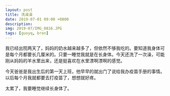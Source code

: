 ```yaml
---
layout: post
title: 洗澡澡
date: 2019-07-01 09:00 +0800
description: 
img: 2019-07/IMG_0816.JPG
tags: [guoyq, bron]
---
```


我已经出院两天了，妈妈的奶水越来越多了，但依然不够我吃的。要知道我身体可是每个月都要长几厘米的。只要一睡觉我就是在长身体。今天还洗了一次澡，可能刚从妈妈的羊水里出来，还是挺喜欢在水里漂啊漂啊的感觉。

今天爸爸是我出生后的第一天上班，他早早的就出门了说给我办疫苗手册的事情。以后每个月我就都要去打疫苗了，想想就好疼。

太累了，我要睡觉继续长身体了。